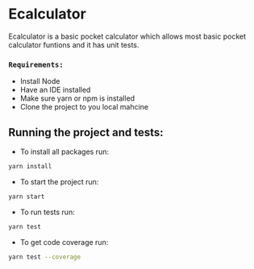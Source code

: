 # Ecalculator
Ecalculator is a basic pocket calculator which allows most basic pocket calculator funtions and it has unit tests.

### `Requirements:`

- Install Node
- Have an IDE installed
- Make sure yarn or npm is installed
- Clone the project to you local mahcine


## Running the project and tests:
- To install all packages run:
```sh
yarn install
```
- To start the project run:
```sh
yarn start
```
- To run tests run:
```sh
yarn test
```
- To get code coverage run:
```sh
yarn test --coverage
``` 

